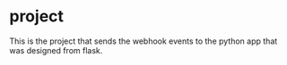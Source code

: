 # project
This is the project that sends the webhook events to the python app that was designed from flask.

